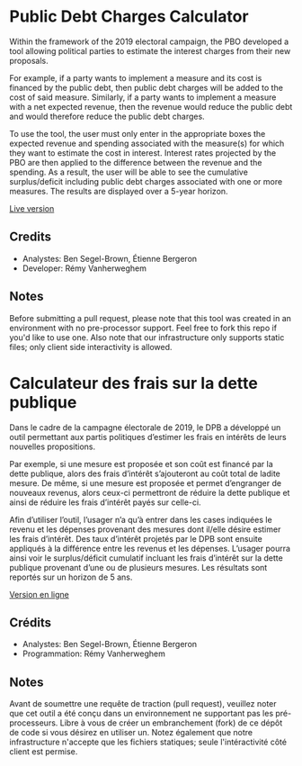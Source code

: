 # Public Debt Charges Calculator

Within the framework of the 2019 electoral campaign, the PBO developed a tool allowing political parties to estimate the interest charges from their new proposals.

For example, if a party wants to implement a measure and its cost is financed by the public debt, then public debt charges will be added to the cost of said measure. Similarly, if a party wants to implement a measure with a net expected revenue, then the revenue would reduce the public debt and would therefore reduce the public debt charges.

To use the tool, the user must only enter in the appropriate boxes the expected revenue and spending associated with the measure(s) for which they want to estimate the cost in interest. Interest rates projected by the PBO are then applied to the difference between the revenue and the spending. As a result, the user will be able to see the cumulative surplus/deficit including public debt charges associated with one or more measures. The results are displayed over a 5-year horizon.

[Live version](https://www.pbo-dpb.gc.ca/en/blog/news/public_debt_calculator)

## Credits

- Analystes: Ben Segel-Brown, Étienne Bergeron
- Developer: Rémy Vanherweghem

## Notes

Before submitting a pull request, please note that this tool was created in an environment with no pre-processor support. Feel free to fork this repo if you'd like to use one. Also note that our infrastructure only supports static files; only client side interactivity is allowed.

# Calculateur des frais sur la dette publique

Dans le cadre de la campagne électorale de 2019, le DPB a développé un outil permettant aux partis politiques d’estimer les frais en intérêts de leurs nouvelles propositions.

Par exemple, si une mesure est proposée et son coût est financé par la dette publique, alors des frais d’intérêt s’ajouteront au coût total de ladite mesure. De même, si une mesure est proposée et permet d’engranger de nouveaux revenus, alors ceux-ci permettront de réduire la dette publique et ainsi de réduire les frais d’intérêt payés sur celle-ci.

Afin d’utiliser l’outil, l’usager n’a qu’à entrer dans les cases indiquées le revenu et les dépenses provenant des mesures dont il/elle désire estimer les frais d’intérêt. Des taux d’intérêt projetés par le DPB sont ensuite appliqués à la différence entre les revenus et les dépenses. L’usager pourra ainsi voir le surplus/déficit cumulatif incluant les frais d’intérêt sur la dette publique provenant d’une ou de plusieurs mesures. Les résultats sont reportés sur un horizon de 5 ans.

[Version en ligne](https://www.pbo-dpb.gc.ca/en/blog/news/public_debt_calculator)

## Crédits

- Analystes: Ben Segel-Brown, Étienne Bergeron
- Programmation: Rémy Vanherweghem

## Notes

Avant de soumettre une requête de traction (pull request), veuillez noter que cet outil a été conçu dans un environnement ne supportant pas les pré-processeurs. Libre à vous de créer un embranchement (fork) de ce dépôt de code si vous désirez en utiliser un. Notez également que notre infrastructure n'accepte que les fichiers statiques; seule l'intéractivité côté client est permise.
